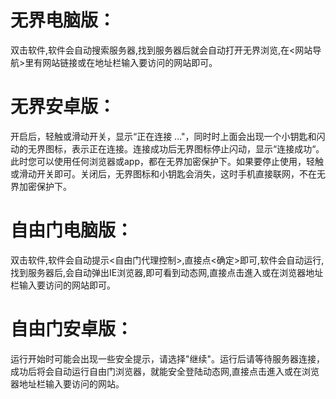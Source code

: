 # 无界电脑版：

双击软件,软件会自动搜索服务器,找到服务器后就会自动打开无界浏览,在<网站导航>里有网站链接或在地址栏输入要访问的网站即可。

# 无界安卓版：

开启后，轻触或滑动开关，显示“正在连接 ..."，同时时上面会出现一个小钥匙和闪动的无界图标，表示正在连接。连接成功后无界图标停止闪动，显示“连接成功“。此时您可以使用任何浏览器或app，都在无界加密保护下。如果要停止使用，轻触或滑动开关即可。关闭后，无界图标和小钥匙会消失，这时手机直接联网，不在无界加密保护下。

# 自由门电脑版：


双击软件,软件会自动提示<自由门代理控制>,直接点<确定>即可,软件会自动运行,找到服务器后,会自动弹出IE浏览器,即可看到动态网,直接点击進入或在浏览器地址栏输入要访问的网站即可。

# 自由门安卓版：

运行开始时可能会出现一些安全提示，请选择"继续"。运行后请等待服务器连接，成功后将会自动运行自由门浏览器，就能安全登陆动态网,直接点击進入或在浏览器地址栏输入要访问的网站。
